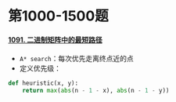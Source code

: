 # 第1000-1500题

#### [1091. 二进制矩阵中的最短路径](https://leetcode-cn.com/problems/shortest-path-in-binary-matrix/)

* `A* search`：每次优先走离终点近的点
* 定义优先级：

```python
def heuristic(x, y):
    return max(abs(n - 1 - x), abs(n - 1 - y))
```

